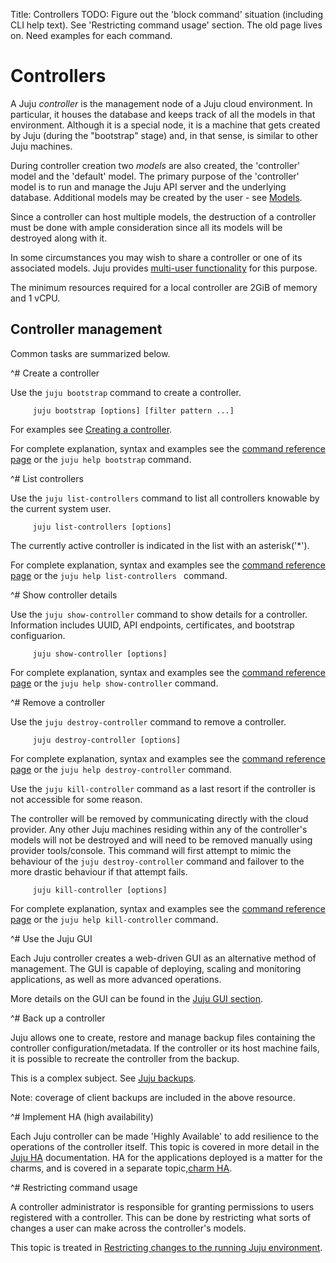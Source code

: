Title: Controllers
TODO:  Figure out the 'block command' situation (including CLI help
         text). See 'Restricting command usage' section. The old page lives on.
       Need examples for each command.


# Controllers

A Juju *controller* is the management node of a Juju cloud environment. In
particular, it houses the database and keeps track of all the models in that
environment. Although it is a special node, it is a machine that
gets created by Juju (during the "bootstrap" stage) and, in that sense, is
similar to other Juju machines.

During controller creation two *models* are also created, the 'controller' model
and the 'default' model. The primary purpose of the 'controller' model is to
run and manage the Juju API server and the underlying database. Additional
models may be created by the user - see [Models](./models.html).

Since a controller can host multiple models, the destruction of a controller
must be done with ample consideration since all its models will be destroyed
along with it.

In some circumstances you may wish to share a controller or one of its associated
models. Juju provides [multi-user functionality](./users.html) for this purpose.

The minimum resources required for a local controller are 2GiB of memory and 1
vCPU.


## Controller management

Common tasks are summarized below.


^# Create a controller
   
   Use the `juju bootstrap` command to create a controller.

         juju bootstrap [options] [filter pattern ...]
   
   For examples see [Creating a controller](./controllers-creating.html).

   For complete explanation, syntax and examples see the
   [command reference page](./commands.html#bootstrap) or the `juju help
   bootstrap` command.


^# List controllers
   
   Use the `juju list-controllers` command to list all controllers knowable by
   the current system user.

         juju list-controllers [options] 
   
   The currently active controller is indicated in the list with an asterisk('*').
   
   For complete explanation, syntax and examples see the
   [command reference page](./commands.html#list-controllers) or the `juju help
   list-controllers ` command.



^# Show controller details
   
   Use the `juju show-controller` command to show details for a controller.
   Information includes UUID, API endpoints, certificates, and bootstrap
   configuarion.

         juju show-controller [options]
   
   For complete explanation, syntax and examples see the
   [command reference page](./commands.html#show-controller) or the `juju help
   show-controller` command.



^# Remove a controller
   
   Use the `juju destroy-controller` command to remove a controller.

         juju destroy-controller [options]
   
   For complete explanation, syntax and examples see the
   [command reference page](./commands.html#destroy-controller) or the `juju help
   destroy-controller` command.
   
   Use the `juju kill-controller` command as a last resort if the controller is
   not accessible for some reason.

   The controller will be removed by communicating directly with the cloud
   provider. Any other Juju machines residing within any of the controller's
   models will not be destroyed and will need to be removed manually using
   provider tools/console. This command will first attempt to mimic the behaviour
   of the `juju destroy-controller` command and failover to the more drastic
   behaviour if that attempt fails.
   
         juju kill-controller [options]
   
   For complete explanation, syntax and examples see the
   [command reference page](./commands.html#kill-controller) or the `juju help
   kill-controller` command.


^# Use the Juju GUI
   
   Each Juju controller creates a web-driven GUI as an alternative method of
   management. The GUI is capable of deploying, scaling and monitoring
   applications, as well as more advanced operations.
   
   More details on the GUI can be found in the [Juju GUI section][gui].
   

   
^# Back up a controller
   
   Juju allows one to create, restore and manage backup files containing the
   controller configuration/metadata. If the controller or its host machine
   fails, it is possible to recreate the controller from the backup.

   This is a complex subject. See [Juju backups](./controllers-backup.html).

   Note: coverage of client backups are included in the above resource.

   
 
 
^# Implement HA (high availability)

   Each Juju controller can be made 'Highly Available' to add resilience to the
   operations of the controller itself. This topic is covered in more detail in
   the [Juju HA][ha] documentation.
   HA for the applications deployed is a matter for the charms, and is covered
   in a separate topic,[charm HA][charm-ha].

   

^# Restricting command usage
   
   A controller administrator is responsible for granting permissions to
   users registered with a controller. This can be done by restricting what
   sorts of changes a user can make across the controller's models.

   This topic is treated in
   [Restricting changes to the running Juju environment](./juju-block.html).


[gui]: ./controllers-gui.html
[ha]: ./controllers-ha.html
[charm-ha]: ./charms-ha
